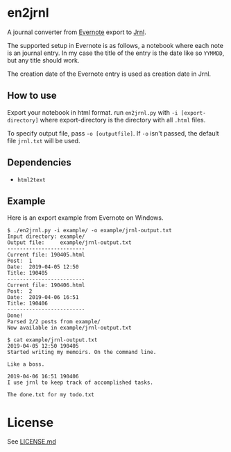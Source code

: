 # en2jrnl

A journal converter from [Evernote](https://www.evernote.com) export to [Jrnl](http://jrnl.sh/).

The supported setup in Evernote is as follows, a notebook where each note is an journal entry. In my case the title of the entry is the date like so `YYMMDD`, but any title should work.

The creation date of the Evernote entry is used as creation date in Jrnl.


## How to use

Export your notebook in html format. run `en2jrnl.py` with `-i [export-directory]` where export-directory is the directory with all `.html` files.

To specify output file, pass `-o [outputfile]`. If `-o` isn't passed, the default file `jrnl.txt` will be used.


## Dependencies

* `html2text`


## Example

Here is an export example from Evernote on Windows.

```
$ ./en2jrnl.py -i example/ -o example/jrnl-output.txt
Input directory: example/
Output file:     example/jrnl-output.txt
-------------------------
Current file: 190405.html
Post:  1
Date:  2019-04-05 12:50
Title: 190405
-------------------------
Current file: 190406.html
Post:  2
Date:  2019-04-06 16:51
Title: 190406
-------------------------
Done!
Parsed 2/2 posts from example/
Now available in example/jrnl-output.txt

$ cat example/jrnl-output.txt
2019-04-05 12:50 190405
Started writing my memoirs. On the command line.

Like a boss.

2019-04-06 16:51 190406
I use jrnl to keep track of accomplished tasks.

The done.txt for my todo.txt
```


# License

See [LICENSE.md](LICENSE.md)
